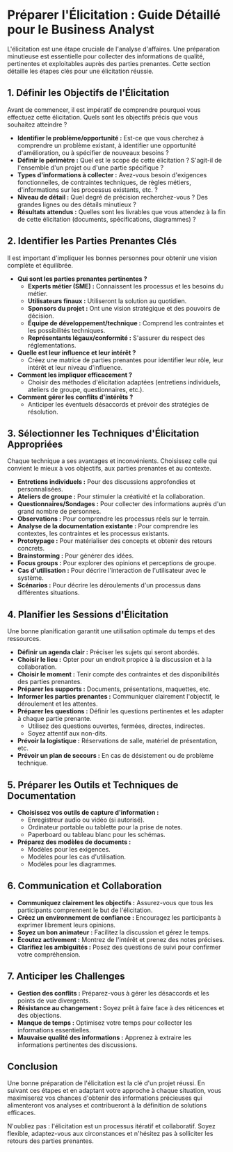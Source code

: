 # Préparer l'Élicitation : Guide Détaillé pour le Business Analyst

L'élicitation est une étape cruciale de l'analyse d'affaires. Une préparation minutieuse est essentielle pour collecter des informations de qualité, pertinentes et exploitables auprès des parties prenantes. Cette section détaille les étapes clés pour une élicitation réussie.

## 1. Définir les Objectifs de l'Élicitation

Avant de commencer, il est impératif de comprendre pourquoi vous effectuez cette élicitation. Quels sont les objectifs précis que vous souhaitez atteindre ?

*   **Identifier le problème/opportunité :** Est-ce que vous cherchez à comprendre un problème existant, à identifier une opportunité d'amélioration, ou à spécifier de nouveaux besoins ?
*   **Définir le périmètre :** Quel est le scope de cette élicitation ? S'agit-il de l'ensemble d'un projet ou d'une partie spécifique ?
*   **Types d'informations à collecter :** Avez-vous besoin d'exigences fonctionnelles, de contraintes techniques, de règles métiers, d'informations sur les processus existants, etc. ?
*   **Niveau de détail :** Quel degré de précision recherchez-vous ? Des grandes lignes ou des détails minutieux ?
*   **Résultats attendus :** Quelles sont les livrables que vous attendez à la fin de cette élicitation (documents, spécifications, diagrammes) ?

## 2. Identifier les Parties Prenantes Clés

Il est important d'impliquer les bonnes personnes pour obtenir une vision complète et équilibrée.

*   **Qui sont les parties prenantes pertinentes ?**
    *   **Experts métier (SME) :** Connaissent les processus et les besoins du métier.
    *   **Utilisateurs finaux :**  Utiliseront la solution au quotidien.
    *   **Sponsors du projet :**  Ont une vision stratégique et des pouvoirs de décision.
    *   **Équipe de développement/technique :** Comprend les contraintes et les possibilités techniques.
    *   **Représentants légaux/conformité :** S'assurer du respect des réglementations.
*   **Quelle est leur influence et leur intérêt ?**
    *   Créez une matrice de parties prenantes pour identifier leur rôle, leur intérêt et leur niveau d'influence.
*   **Comment les impliquer efficacement ?**
    *   Choisir des méthodes d'élicitation adaptées (entretiens individuels, ateliers de groupe, questionnaires, etc.).
*   **Comment gérer les conflits d'intérêts ?**
    *   Anticiper les éventuels désaccords et prévoir des stratégies de résolution.

## 3. Sélectionner les Techniques d'Élicitation Appropriées

Chaque technique a ses avantages et inconvénients. Choisissez celle qui convient le mieux à vos objectifs, aux parties prenantes et au contexte.

*   **Entretiens individuels :** Pour des discussions approfondies et personnalisées.
*   **Ateliers de groupe :** Pour stimuler la créativité et la collaboration.
*   **Questionnaires/Sondages :** Pour collecter des informations auprès d'un grand nombre de personnes.
*   **Observations :** Pour comprendre les processus réels sur le terrain.
*   **Analyse de la documentation existante :** Pour comprendre les contextes, les contraintes et les processus existants.
*   **Prototypage :** Pour matérialiser des concepts et obtenir des retours concrets.
*   **Brainstorming :** Pour générer des idées.
*   **Focus groups :** Pour explorer des opinions et perceptions de groupe.
*   **Cas d'utilisation :** Pour décrire l'interaction de l'utilisateur avec le système.
*   **Scénarios :** Pour décrire les déroulements d'un processus dans différentes situations.

## 4. Planifier les Sessions d'Élicitation

Une bonne planification garantit une utilisation optimale du temps et des ressources.

*   **Définir un agenda clair :**  Préciser les sujets qui seront abordés.
*   **Choisir le lieu :**  Opter pour un endroit propice à la discussion et à la collaboration.
*   **Choisir le moment :**  Tenir compte des contraintes et des disponibilités des parties prenantes.
*   **Préparer les supports :**  Documents, présentations, maquettes, etc.
*   **Informer les parties prenantes :**  Communiquer clairement l'objectif, le déroulement et les attentes.
*   **Préparer les questions :**  Définir les questions pertinentes et les adapter à chaque partie prenante.
    *   Utilisez des questions ouvertes, fermées, directes, indirectes.
    *   Soyez attentif aux non-dits.
*   **Prévoir la logistique :**  Réservations de salle, matériel de présentation, etc.
*   **Prévoir un plan de secours :** En cas de désistement ou de problème technique.

## 5. Préparer les Outils et Techniques de Documentation

*   **Choisissez vos outils de capture d'information :**
    *   Enregistreur audio ou vidéo (si autorisé).
    *   Ordinateur portable ou tablette pour la prise de notes.
    *   Paperboard ou tableau blanc pour les schémas.
*   **Préparez des modèles de documents :**
    *   Modèles pour les exigences.
    *   Modèles pour les cas d'utilisation.
    *   Modèles pour les diagrammes.

## 6. Communication et Collaboration

*   **Communiquez clairement les objectifs :** Assurez-vous que tous les participants comprennent le but de l'élicitation.
*   **Créez un environnement de confiance :**  Encouragez les participants à exprimer librement leurs opinions.
*   **Soyez un bon animateur :**  Facilitez la discussion et gérez le temps.
*   **Écoutez activement :**  Montrez de l'intérêt et prenez des notes précises.
*   **Clarifiez les ambiguïtés :** Posez des questions de suivi pour confirmer votre compréhension.

## 7. Anticiper les Challenges

*   **Gestion des conflits :**  Préparez-vous à gérer les désaccords et les points de vue divergents.
*   **Résistance au changement :**  Soyez prêt à faire face à des réticences et des objections.
*   **Manque de temps :**  Optimisez votre temps pour collecter les informations essentielles.
*   **Mauvaise qualité des informations :**  Apprenez à extraire les informations pertinentes des discussions.

## Conclusion

Une bonne préparation de l'élicitation est la clé d'un projet réussi. En suivant ces étapes et en adaptant votre approche à chaque situation, vous maximiserez vos chances d'obtenir des informations précieuses qui alimenteront vos analyses et contribueront à la définition de solutions efficaces.

N'oubliez pas : l'élicitation est un processus itératif et collaboratif. Soyez flexible, adaptez-vous aux circonstances et n'hésitez pas à solliciter les retours des parties prenantes.